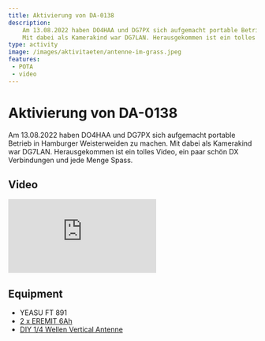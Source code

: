 ```yaml
---
title: Aktivierung von DA-0138
description: 
    Am 13.08.2022 haben DO4HAA und DG7PX sich aufgemacht portable Betrieb in Hamburger Weisterweiden zu machen.
    Mit dabei als Kamerakind war DG7LAN. Herausgekommen ist ein tolles Video, ein paar schön DX Verbindungen und jede Menge Spass.
type: activity
image: /images/aktivitaeten/antenne-im-grass.jpeg
features:
 - POTA
 - video
---
```

# Aktivierung von DA-0138
Am 13.08.2022 haben DO4HAA und DG7PX sich aufgemacht portable Betrieb in Hamburger Weisterweiden zu machen.
Mit dabei als Kamerakind war DG7LAN. Herausgekommen ist ein tolles Video, ein paar schön DX Verbindungen und jede Menge Spass.

## Video
<div class="video-block">
<iframe max-width=100% height=auto src="https://www.youtube.com/embed/GsOL3xUBM6Y" title="Amateurfunk POTA Parks on the air - DA-0138 portabel mit DG7PX / DO4HAA" frameborder="0" allow="accelerometer; autoplay; clipboard-write; encrypted-media; gyroscope; picture-in-picture" allowfullscreen></iframe>
</div>

## Equipment
- YEASU FT 891
- [2 x EREMIT 6Ah](https://www.eremit.de/p/eremit-systemstecker-bis-60a-12ah-komplett-set-powerpole)  
- [DIY 1/4 Wellen Vertical Antenne](/diy/teleskop-viertelwellen-vertical.html)

